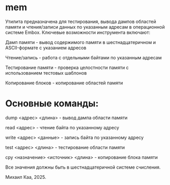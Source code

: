 # mem

Утилита предназначена для тестирования, вывода дампов областей памяти и чтения/записи данных по указанным адресам в операционной системе Embox. Ключевые возможности инструмента включают:

Дамп памяти - вывод содержимого памяти в шестнадцатеричном и ASCII-формате с указанием адресов

Чтение/запись - работа с отдельными байтами по указанным адресам

Тестирование памяти - проверка целостности памяти с использованием тестовых шаблонов

Копирование блоков - копирование областей памяти

# Основные команды:

dump <адрес> <длина> - вывод дампа области памяти

read <адрес> - чтение байта по указанному адресу

write <адрес> <данные> - запись байта по указанному адресу

test <адрес> <длина> - тестирование области памяти

cpy <назначение> <источник> <длина> - копирование блока памяти

Все значения должны быть в шестнадцатеричной системе счисления.

Михаил Каа, 2025.
